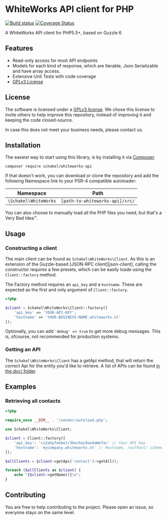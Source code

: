 # WhiteWorks API client for PHP

[![Build status][ci]][ci-link]
[![Coverage Status][cov]][cov-link]

A WhiteWorks API client for PHP5.5+, based on Guzzle 6

## Features

 - Read-only access for most API endpoints
 - Models for each kind of response, which are Iterable, Json Serializable and
   have array access.
 - Extensive Unit Tests with code coverage
 - [GPLv3 License][license]

## License

The software is licensed under a [GPLv3 license][license]. We chose this license
to invite others to help improve this repository, instead of improving it and
keeping the code closed-source.

In case this does not meet your business needs, please contact us.

## Installation

The easiest way to start using this library, is by installing it via [Composer][getcomposer].

```
composer require schakel/whiteworks-api
```

If that doesn't work, you can download or clone the repository and add the
following Namespace link to your PSR-4 compatible autoloader:

|Namespace              |Path                               |
|-                      |-                                  |
|`\Schakel\WhiteWorks`  |`[path-to-whiteworks-api]/src/`    |

You can also choose to manually load all the PHP files you need, but that's a
Very Bad Idea™.

## Usage

### Constructing a client
The main client can be found as `Schakel\WhiteWorks\Client`. As this is an
extension of the Guzzle-based [JSON-RPC client][json-client], calling the
constructor requires a few presets, which can be easily loade using the
`Client::factory` method.

The Factory method requires an `api_key` and a `hostname`. These are expected
as the first and only argument of `Client::factory`.

```php
<?php

$client = Schakel\WhiteWorks\Client::factory([
    'api_key' => 'YOUR-API-KEY',
    'hostname' => 'YOUR-BUSINESS-NAME.whiteworks.nl'
]);
```

Optionally, you can add `'debug' => true` to get more debug messages. This is,
ofcourse, not recommended for production systems.

### Getting an API
The `Schakel\WhiteWorks\Client` has a getApi method, that will return the
correct Api for the entity you'd like to retrieve. A list of APIs can be found
[in the doc/ folder](doc/APIs.md).

## Examples

### Retrieving all contacts
```php
<?php

require_once __DIR__ . '/vendor/autoload.php';

use Schakel\WhiteWorks\Client;

$client = Client::factory([
    'api_key': 'ci2ahp7eebeir3Oochai9oo4aWe7ac' // Your API key
    'hostname': 'mycompany.whiteworks.nl' // Hostname, /without/ scheme
]);

$allClients = $client->getApi('contact')->getAll();

foreach ($allClients as $client) {
    echo "{$client->getName()}\n";
}

```

<!-- TODO more examples -->

## Contributing

You are free to help contributing to the project. Please open an issue, so
everyone stays on the same level.

[ci]: https://travis-ci.org/SchakelMarketeers/WhiteWorks-API.svg?branch=master
[ci-link]: https://travis-ci.org/SchakelMarketeers/WhiteWorks-API
[cov]: https://coveralls.io/repos/github/SchakelMarketeers/WhiteWorks-API/badge.svg?branch=master
[cov-link]: https://coveralls.io/github/SchakelMarketeers/WhiteWorks-API?branch=master
[license]: LICENSE
[getcomposer]: https://getcomposer.org/
